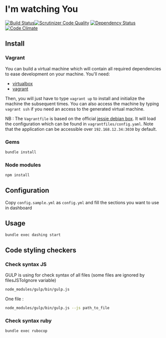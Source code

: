 # I'm watching You
[![Build Status](https://travis-ci.org/basti1dr/imwatchingyou.svg?branch=master)](https://travis-ci.org/basti1dr/imwatchingyou)[![Scrutinizer Code Quality](https://scrutinizer-ci.com/g/basti1dr/imwatchingyou/badges/quality-score.png?b=master)](https://scrutinizer-ci.com/g/basti1dr/imwatchingyou/?branch=master)
[![Dependency Status](https://gemnasium.com/basti1dr/imwatchingyou.svg)](https://gemnasium.com/basti1dr/imwatchingyou)
[![Code Climate](https://codeclimate.com/github/basti1dr/imwatchingyou/badges/gpa.svg)](https://codeclimate.com/github/basti1dr/imwatchingyou)


## Install
### Vagrant
You can build a virtual machine which will contain all required dependencies to ease development on your machine. You'll
need:
- [virtualbox](https://www.virtualbox.org/wiki/Downloads)
- [vagrant](http://www.vagrantup.com/downloads.html)

Then, you will just have to type `vagrant up` to install and initialize the machine the subsequent times.
You can also access the machine by typing `vagrant ssh` if you need an access to the generated virtual machine.

NB : The `Vagrantfile` is based on the official [jessie debian box](https://atlas.hashicorp.com/debian/boxes/jessie64).
It will load the configuration which can be found in `vagrantfiles/config.yaml`. Note that the application can be accessible over
`192.168.12.34:3030` by default.

### Gems
```bash
bundle install
```

### Node modules
```bash
npm install
```

## Configuration
Copy ```config.sample.yml``` as ```config.yml``` and fill the sections you want to use in dashboard

## Usage
```bash
bundle exec dashing start
```

## Code styling checkers
### Check syntax JS
GULP is using for check syntax of all files (some files are ignored by filesJSToIgnore variable)

```bash
node_modules/gulp/bin/gulp.js
```
One file :

```bash
node_modules/gulp/bin/gulp.js --js path_to_file
```

### Check syntax ruby
```bash
bundle exec rubocop
```
